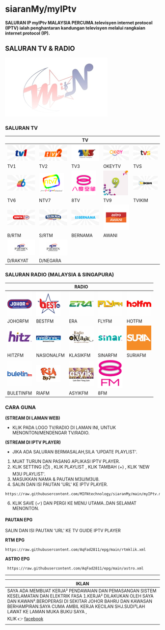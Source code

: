 
# siaranMy/myIPtv

<strong> SALURAN IP myIPtv MALAYSIA PERCUMA.televisyen internet protocol (IPTV) ialah penghantaran kandungan televisyen melalui rangkaian internet protocol (IP). </strong>

## SALURAN TV & RADIO

[![MIFN](https://github.com/MIFNtechnology/siaranMy/raw/main/logo_mifn.png)](siaranMy/preview.png)

### SALURAN TV

|  |  | TV |  |  |
|---|---|---|---|---|
|[<img src="https://github.com/MIFNtechnology/siaranMy/raw/main/logo/Tv1.png" alt="Tv1" width="110" />](https://mifntechnology.github.io/siaranMy/channels/Tv1/Tv1_index.html) | [<img src="https://github.com/MIFNtechnology/siaranMy/raw/main/logo/Tv2.png" alt="Tv2" width="110" />](https://mifntechnology.github.io/siaranMy/channels/Tv2/Tv2_index.html) | [<img src="https://github.com/MIFNtechnology/siaranMy/raw/main/logo/Tv3.png" alt="Tv3" width="110" />](https://mifntechnology.github.io/siaranMy/channels/Tv3/Tv3_index.html) | [<img src="https://github.com/MIFNtechnology/siaranMy/raw/main/logo/OkeyTv.png " alt="OkeyTv" width="110" />](https://mifntechnology.github.io/siaranMy/channels/TvOkey/TvOkey_index.html)|[<img src="https://github.com/MIFNtechnology/siaranMy/raw/main/logo/Tvs.png" alt="Tvs" width="110" />](https://mifntechnology.github.io/siaranMy/channels/Tvs/Tvs_index.html)|
|TV1|TV2|TV3|OKEYTV|TVS|
|[<img src="https://github.com/MIFNtechnology/siaranMy/raw/main/logo/Tv6.png" alt="Tv6" width="110" />](https://mifntechnology.github.io/siaranMy/channels/Tv6/Tv6_index.html)|[<img src="https://github.com/MIFNtechnology/siaranMy/raw/main/logo/DidikTv.png" alt="DidikTv" width="80" />](https://mifntechnology.github.io/siaranMy/channels/DidikTvKPM/Ntv7_index.html)|[<img src="https://github.com/MIFNtechnology/siaranMy/raw/main/logo/8tv.png" alt="8tv" width="80" />](https://mifntechnology.github.io/siaranMy/channels/8tv/8tv_index.html)|[<img src="https://github.com/MIFNtechnology/siaranMy/raw/main/logo/Tv9.png" alt="Tv9" width="80" />](https://mifntechnology.github.io/siaranMy/channels/Tv9/Tv9_index.html)|[<img src="https://github.com/MIFNtechnology/siaranMy/raw/main/logo/TvIkim.png" alt="TvIkim" width="110" />](https://mifntechnology.github.io/siaranMy/channels/TvIkim/TvIkim_index.html)|
|TV6|NTV7|8TV|TV9|TVIKIM|
|[<img src="https://github.com/MIFNtechnology/siaranMy/raw/main/logo/BeritaRtm.png " alt="BeritaRtm" width="110" />](https://mifntechnology.github.io/siaranMy/channels/BeritaRTM/BeritaRTM_index.html)|[<img src="https://github.com/MIFNtechnology/siaranMy/raw/main/logo/SukanRtm.png" alt="SukanRtm" width="110" />](https://mifntechnology.github.io/siaranMy/channels/SukanRTM/SukanRTM_index.html)|[<img src="https://github.com/MIFNtechnology/siaranMy/raw/main/logo/Bernama.png" alt="Bernama" width="110" />](https://mifntechnology.github.io/siaranMy/channels/Bernama/Bernama_index.html)|[<img src="https://github.com/MIFNtechnology/siaranMy/raw/main/logo/AstroAwani.png" alt="AstroAwani" width="90" />](https://mifntechnology.github.io/siaranMy/channels/AstroAwani/AstroAwani_index.html)||
|B/RTM|S/RTM|BERNAMA|AWANI||
|[<img src="https://github.com/MIFNtechnology/siaranMy/raw/main/logo/DewanRakyat.png" alt="DewanRakyat" width="110" />](https://mifntechnology.github.io/siaranMy/channels/DewanRakyat/DewanRakyat_index.html)|[<img src="https://github.com/MIFNtechnology/siaranMy/raw/main/logo/DewanRakyat.png" alt="DewanNegara" width="110" />](https://mifntechnology.github.io/siaranMy/channels/DewanNegara/DewanNegara_index.html)|||
|D/RAKYAT|D/NEGARA|||

### SALURAN RADIO (MALAYSIA & SINGAPURA)

| | | RADIO | | |
|--|--|--|--|--|
|[<img src="https://github.com/MIFNtechnology/siaranMy/raw/main/logo/JohorFm.png" alt="JohorFm" width="80" />](https://mifntechnology.github.io/siaranMy/radio/JohorFm/johor_index.html)|[<img src="https://github.com/MIFNtechnology/siaranMy/raw/main/logo/bestfm.png" alt="bestfm" width="80" />](https://mifntechnology.github.io/siaranMy/radio/BestFm/best_index.html)|[<img src="https://github.com/MIFNtechnology/siaranMy/raw/main/logo/Era.png" alt="Era" width="80" />](https://mifntechnology.github.io/siaranMy/radio/Era/era_index.html)|[<img src="https://github.com/MIFNtechnology/siaranMy/raw/main/logo/FlyFm.png" alt="FlyFm" width="80" />](https://mifntechnology.github.io/siaranMy/radio/FlyFm/fly_index.html)|[<img src="https://github.com/MIFNtechnology/siaranMy/raw/main/logo/HotFm.png" alt="HotFm" width="80" />](https://mifntechnology.github.io/siaranMy/radio/HotFm/hot_index.html)|
|JOHORFM|BESTFM|ERA|FLYFM|HOTFM|
|[<img src="https://github.com/MIFNtechnology/siaranMy/raw/main/logo/HitzFm.png" alt="HitzFm" width="80" />](https://mifntechnology.github.io/siaranMy/radio/HitzFm/hitz_index.html)|[<img src="https://github.com/MIFNtechnology/siaranMy/raw/main/logo/NasionalFm.png" alt="NasionalFm" width="80" />](https://mifntechnology.github.io/siaranMy/radio/NasionalFm/nasional_index.html)|[<img src="https://github.com/MIFNtechnology/siaranMy/raw/main/logo/RadioKlasik.png" alt="RadioKlasik" width="80" />](https://mifntechnology.github.io/siaranMy/radio/RadioKlasik/klasik_index.html)|[<img src="https://github.com/MIFNtechnology/siaranMy/raw/main/logo/SinarFm.png" alt="SinarFm" width="80" />](https://mifntechnology.github.io/siaranMy/radio/SinarFm/sinar_index.html)|[<img src="https://github.com/MIFNtechnology/siaranMy/raw/main/logo/Suria.png" alt="Suria" width="80" />](https://mifntechnology.github.io/siaranMy/radio/SuriaFm/suria_index.html)|
|HITZFM|NASIONALFM|KLASIKFM|SINARFM|SURIAFM|
|[<img src="https://github.com/MIFNtechnology/siaranMy/raw/main/logo/BuletinFm.png" alt="BuletinFm" width="80" />](https://mifntechnology.github.io/siaranMy/radio/BuletinFm/buletin_index.html)|[<img src="https://github.com/MIFNtechnology/siaranMy/raw/main/logo/RiaFm.png" alt="riafm" width="80" />](https://mifntechnology.github.io/siaranMy/radio/RiaFm/ria_index.html)|[<img src="https://github.com/MIFNtechnology/siaranMy/raw/main/logo/AsyikFm.png" alt="AsyikFm" width="80" />](https://mifntechnology.github.io/siaranMy/radio/AsyikFm/asyik_index.html)|[<img src="https://github.com/MIFNtechnology/siaranMy/raw/main/logo/8Fm.png" alt="IkimFm" width="80" />](https://mifntechnology.github.io/siaranMy/radio/8Fm/8_index.html)||
|BULETINFM|RIAFM|ASYIKFM|8FM||

### CARA GUNA

<strong> (STREAM DI LAMAN WEB) </strong>
* KLIK PADA LOGO TV/RADIO DI LAMAN INI, UNTUK MENONTON/MENDENGAR TV/RADIO.

<strong> (STREAM DI IPTV PLAYER) </strong>
* JIKA ADA SALURAN BERMASALAH,SILA 'UPDATE PLAYLIST'.
1. MUAT TURUN DAN PASANG APLIKASI IPTV PLAYER.
2. KLIK SETTING (⏱️) , KLIK PLAYLIST , KLIK TAMBAH (+) , KLIK 'NEW M3U PLAYLIST'.
3. MASUKKAN NAMA & PAUTAN M3U/M3U8.
4. SALIN DAN ISI PAUTAN 'URL' KE IPTV PLAYER.
~~~
https://raw.githubusercontent.com/MIFNtechnology/siaranMy/main/myIPtv.m3u8
~~~
6. KLIK SAVE (✓) DAN PERGI KE MENU UTAMA..DAN SELAMAT MENONTON.


#### PAUTAN EPG
SALIN DAN ISI PAUTAN 'URL' KE TV GUIDE IPTV PLAYER

<strong> RTM EPG </strong>
~~~
https://raw.githubusercontent.com/AqFad2811/epg/main/rtmklik.xml
~~~

<strong> ASTRO EPG </strong>
~~~
 https://raw.githubusercontent.com/AqFad2811/epg/main/astro.xml
~~~
------------

|IKLAN|
|--|
|SAYA ADA MEMBUAT KERJA² PENDAWAIAN DAN PEMASANGAN SISTEM KESELAMATAN DAN ELEKTRIK FASA 1.KERJA² DILAKUKAN OLEH SAYA DAN KAWAN².BEROPERASI DI SEKITAR JOHOR BAHRU DAN KAWASAN BERHAMPIRAN.SAYA CUMA AMBIL KERJA KECILAN SHJ.SUDI²LAH LAWAT KE LAMAN MUKA BUKU SAYA ,
KLIK 👉 [facebook](https://www.facebook.com/MIFNtechnology) |
